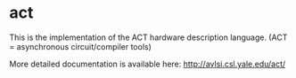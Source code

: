 # act

This is the implementation of the ACT hardware description language.
(ACT = asynchronous circuit/compiler tools)

More detailed documentation is available here:
    http://avlsi.csl.yale.edu/act/
